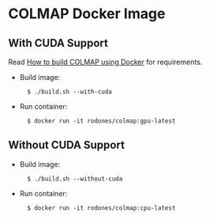 # COLMAP Docker Image 

## With CUDA Support

Read [How to build COLMAP using Docker](https://github.com/colmap/colmap/tree/dev/docker) for requirements.

- Build image:

        $ ./build.sh --with-cuda

- Run container:

        $ docker run -it rodones/colmap:gpu-latest


## Without CUDA Support

- Build image:

        $ ./build.sh --without-cuda

- Run container:

        $ docker run -it rodones/colmap:cpu-latest
